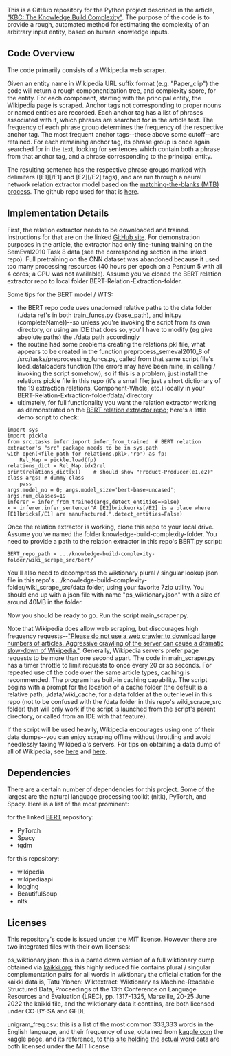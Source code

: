 This is a GitHub repository for the Python project described in the article, ["KBC: The Knowledge Build Complexity"](link). The purpose of the code is to provide a rough, automated method for estimating the complexity of an arbitrary input entity, based on human knowledge inputs.


## Code Overview

The code primarily consists of a Wikipedia web scraper.

Given an entity name in Wikipedia URL suffix format (e.g. "Paper_clip") the code will return a rough componentization tree, and complexity score, for the entity. For each component, starting with the principal entity, the Wikipedia page is scraped. Anchor tags not corresponding to proper nouns or named entities are recorded. Each anchor tag has a list of phrases associated with it, which phrases are searched for in the article text. The frequency of each phrase group determines the frequency of the respective anchor tag. The most frequent anchor tags--those above some cutoff--are retained. For each remaining anchor tag, its phrase group is once again searched for in the text, looking for sentences which contain both a phrase from that anchor tag, and a phrase corresponding to the principal entity.

The resulting sentence has the respective phrase groups marked with delimiters ([E1][/E1] and [E2][/E2] tags), and are run through a neural network relation extractor model based on the [matching-the-blanks (MTB) process](https://arxiv.org/pdf/1906.03158.pdf). The github repo used for that is [here](https://github.com/plkmo/BERT-Relation-Extraction).


## Implementation Details

First, the relation extractor needs to be downloaded and trained. Instructions for that are on the linked [GitHub site](https://github.com/plkmo/BERT-Relation-Extraction). For demonstration purposes in the article, the extractor had only fine-tuning training on the SemEval2010 Task 8 data (see the corresponding section in the linked repo). Full pretraining on the CNN dataset was abandoned because it used too many processing resources (40 hours per epoch on a Pentium 5 with all 4 cores; a GPU was not available). Assume you've cloned the BERT relation extractor repo to local folder BERT-Relation-Extraction-folder.

Some tips for the BERT model / WTS:
- the BERT repo code uses unadorned relative paths to the data folder (./data ref's in both train_funcs.py (base_path), and init.py (completeName))--so unless you're invoking the script from its own directory, or using an IDE that does so, you'll have to modify (eg give absolute paths) the ./data path accordingly
- the routine had some problems creating the relations.pkl file, what appears to be created in the function preprocess_semeval2010_8 of /src/tasks/preprocessing_funcs.py, called from that same script file's load_dataloaders function (the errors may have been mine, in calling / invoking the script somehow), so if this is a problem, just install the relations pickle file in this repo (it's a small file; just a short dictionary of the 19 extraction relations, Component-Whole, etc.) locally in your BERT-Relation-Extraction-folder/data/ directory
- ultimately, for full functionality you want the relation extractor working as demonstrated on the [BERT relation extractor repo](https://github.com/plkmo/BERT-Relation-Extraction); here's a little demo script to check:
```
import sys
import pickle
from src.tasks.infer import infer_from_trained	# BERT relation extractor's "src" package needs to be in sys.path
with open(<file path for relations.pkl>,'rb') as fp:
	Rel_Map = pickle.load(fp)
relations_dict = Rel_Map.idx2rel
print(relations_dict[x])	# should show "Product-Producer(e1,e2)"
class args:	# dummy class
	pass
args.model_no = 0; args.model_size='bert-base-uncased'; args.num_classes=19
inferer = infer_from_trained(args,detect_entities=False)
x = inferer.infer_sentence("A [E2]brickworks[/E2] is a place where [E1]bricks[/E1] are manufactured.",detect_entities=False)
```

Once the relation extractor is working, clone this repo to your local drive. Assume you've named the folder knowledge-build-complexity-folder. You need to provide a path to the relation extractor in this repo's BERT.py script:
```
BERT_repo_path = .../knowledge-build-complexity-folder/wiki_scrape_src/bert/
```
You'll also need to decompress the wiktionary plural / singular lookup json file in this repo's .../knowledge-build-complexity-folder/wiki_scrape_src/data folder, using your favorite 7zip utility. You should end up with a json file with name "ps_wiktionary.json" with a size of around 40MB in the folder.

Now you should be ready to go. Run the script main_scraper.py.

Note that Wikipedia does allow web scraping, but discourages high frequency requests--["Please do not use a web crawler to download large numbers of articles. Aggressive crawling of the server can cause a dramatic slow-down of Wikipedia."](https://en.wikipedia.org/wiki/Wikipedia:Database_download). Generally, Wikipedia servers prefer page requests to be more than one second apart. The code in main_scraper.py has a timer throttle to limit requests to once every 20 or so seconds. For repeated use of the code over the same article types, caching is recommended. The program has built-in caching capability. The script begins with a prompt for the location of a cache folder (the default is a relative path, ./data/wiki_cache, for a data folder at the outer level in this repo (not to be confused with the /data folder in this repo's wiki_scrape_src folder) that will only work if the script is launched from the script's parent directory, or called from an IDE with that feature).

If the script will be used heavily, Wikipedia encourages using one of their data dumps--you can enjoy scraping offline without throttling and avoid needlessly taxing Wikipedia's servers. For tips on obtaining a data dump of all of Wikipedia, see [here](https://www.online-tech-tips.com/computer-tips/how-to-download-wikipedia/) and [here](https://www.howtogeek.com/260023/how-to-download-wikipedia-for-offline-at-your-fingertips-reading/).


## Dependencies

There are a certain number of dependencies for this project. Some of the largest are the natural language processing toolkit (nltk), PyTorch, and Spacy. Here is a list of the most prominent:

for the linked [BERT](https://github.com/plkmo/BERT-Relation-Extraction) repository:
- PyTorch
- Spacy
- tqdm

for this repository:
- wikipedia
- wikipediaapi
- logging
- BeautifulSoup
- nltk


## Licenses

This repository's code is issued under the MIT license. However there are two integrated files with their own licenses:

ps_wiktionary.json:
	this is a pared down version of a full wiktionary dump obtained via [kaikki.org](https://kaikki.org/dictionary/index.html); this highly reduced file contains plural / singular complementation pairs for all words in wiktionary
	the official citation for the kaikki data is, Tatu Ylonen: Wiktextract: Wiktionary as Machine-Readable Structured Data, Proceedings of the 13th Conference on Language Resources and Evaluation (LREC), pp. 1317-1325, Marseille, 20-25 June 2022
	the kaikki file, and the wiktionary data it contains, are both licensed under CC-BY-SA and GFDL

unigram_freq.csv:
	this is a list of the most common 333,333 words in the English language, and their frequency of use, obtained from [kaggle.com](https://www.kaggle.com/rtatman/english-word-frequency)
	the kaggle page, and its reference, to [this site holding the actual word data](https://norvig.com/ngrams/) are both licensed under the MIT license



